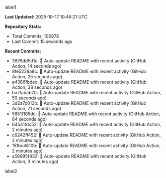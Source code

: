 
label1 
<!-- ACTIVITY_START -->
**Last Updated:** 2025-10-17 10:46:21 UTC

**Repository Stats:**
- Total Commits: 106876
- Last Commit: 15 seconds ago

**Recent Commits:**
- 3876dd5d1e: 🤖 Auto-update README with recent activity (GitHub Action, 14 seconds ago)
- 9fe5228a8c: 🤖 Auto-update README with recent activity (GitHub Action, 25 seconds ago)
- a4386fbdec: 🤖 Auto-update README with recent activity (GitHub Action, 38 seconds ago)
- ba7fabab70: 🤖 Auto-update README with recent activity (GitHub Action, 50 seconds ago)
- 3d2a7c013b: 🤖 Auto-update README with recent activity (GitHub Action, 71 seconds ago)
- 5851f185dc: 🤖 Auto-update README with recent activity (GitHub Action, 84 seconds ago)
- 64541fdc52: 🤖 Auto-update README with recent activity (GitHub Action, 2 minutes ago)
- c6242ff452: 🤖 Auto-update README with recent activity (GitHub Action, 2 minutes ago)
- 151bc4610b: 🤖 Auto-update README with recent activity (GitHub Action, 2 minutes ago)
- a59995f833: 🤖 Auto-update README with recent activity (GitHub Action, 3 minutes ago)
<!-- ACTIVITY_END -->

label2
